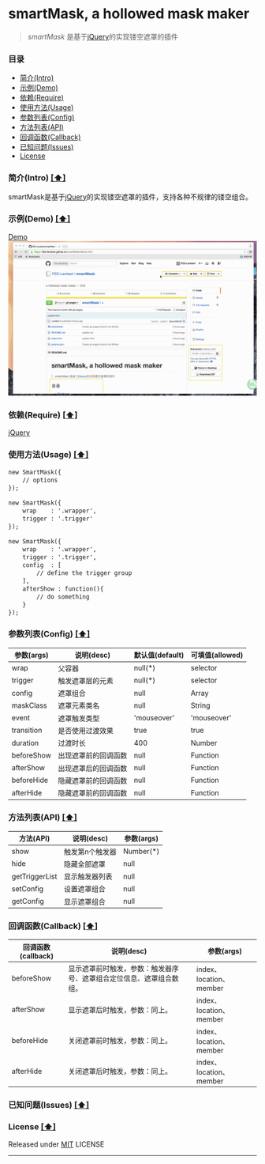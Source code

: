 # smartMask, a hollowed mask maker

> *smartMask* 是基于[jQuery]的实现镂空遮罩的插件

### <a name="top"></a>目录
* [简介(Intro)](#intro)
* [示例(Demo)](#demo)
* [依赖(Require)](#require)
* [使用方法(Usage)](#usage)
* [参数列表(Config)](#config)
* [方法列表(API)](#api)
* [回调函数(Callback)](#callback)
* [已知问题(Issues)](#known-issues)
* [License](#license)


### <a name="intro"></a>简介(Intro) [[⬆]](#top)
smartMask是基于[jQuery]的实现镂空遮罩的插件，支持各种不规律的镂空组合。

### <a name="demo"></a>示例(Demo) [[⬆]](#top)
[Demo]
![Alt text](/demo.gif)

### <a name="require"></a>依赖(Require) [[⬆]](#top)
[jQuery]


### <a name="usage"></a>使用方法(Usage) [[⬆]](#top)
````
new SmartMask({
	// options
});
````
````
new SmartMask({
	wrap 	: '.wrapper',
	trigger : '.trigger'
});
````
````
new SmartMask({
	wrap 	: '.wrapper',
	trigger : '.trigger',
	config  : [
		// define the trigger group
	],
	afterShow : function(){
		// do something
	}
});
````


### <a name="config"></a>参数列表(Config) [[⬆]](#top)
|   参数(args)  |     说明(desc)    | 默认值(default) |  可填值(allowed) |
|--------------|-------------------|----------------|-----------------|
| wrap         | 父容器             | null(*)        |  selector       |
| trigger      | 触发遮罩层的元素     | null(*) 	    |  selector       |
| config       | 遮罩组合            | null           | Array           |
| maskClass    | 遮罩元素类名        | null           | String          |
| event        | 遮罩触发类型        | 'mouseover'    | 'mouseover'|'click'|'touch'|
| transition   | 是否使用过渡效果     | true           | true|false      |
| duration     | 过渡时长           | 400            | Number    	      |
| beforeShow   | 出现遮罩前的回调函数 | null           | Function        |
| afterShow    | 出现遮罩后的回调函数 | null           | Function        |
| beforeHide   | 隐藏遮罩前的回调函数 | null           | Function        |
| afterHide    | 隐藏遮罩前的回调函数 | null           | Function        |


### <a name="api"></a>方法列表(API) [[⬆]](#top)
|    方法(API)   |   说明(desc)  |   参数(args)   |
|---------------|---------------|---------------|
| show          | 触发第n个触发器 | Number(*)     |
| hide          | 隐藏全部遮罩    | null			|
| getTriggerList| 显示触发器列表 	| null          |
| setConfig     | 设置遮罩组合 	| null          |
| getConfig     | 显示遮罩组合 	| null          |


### <a name="callback"></a>回调函数(Callback) [[⬆]](#top)
|  回调函数(callback) |              说明(desc)              						|    参数(args)    		 |
|-------------------|-----------------------------------------------------------|------------------------|
| beforeShow   		| 显示遮罩前时触发，参数：触发器序号、遮罩组合定位信息、遮罩组合数组。 | index、location、member |
| afterShow    		| 显示遮罩后时触发，参数：同上。             						| index、location、member |
| beforeHide 		| 关闭遮罩前时触发，参数：同上。									| index、location、member |
| afterHide 		| 关闭遮罩后时触发，参数：同上。									| index、location、member |

### <a name="known-issues"></a>已知问题(Issues) [[⬆]](#top)


### <a name="license"></a>License [[⬆]](#top)
Released under [MIT] LICENSE


---
[jQuery]: http://www.jquery.com/
[Demo]: https://fed-lambert.github.io/smartMask/demo.html
[MIT]: http://rem.mit-license.org/